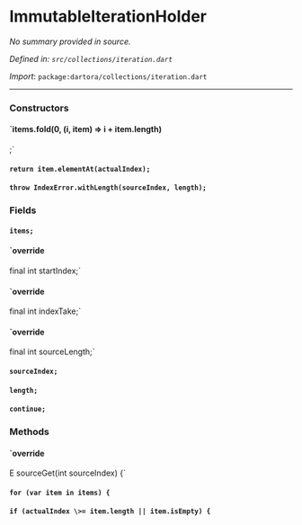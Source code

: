 # ImmutableIterationHolder

_No summary provided in source._

_Defined in: `src/collections/iteration.dart`_

_Import_: `package:dartora/collections/iteration.dart`

---

### Constructors

#### `items.fold(0, (i, item) =\> i + item.length)
  ;`



#### `return item.elementAt(actualIndex);`



#### `throw IndexError.withLength(sourceIndex, length);`



### Fields

#### `items;`



#### `override
  final int startIndex;`



#### `override
  final int indexTake;`



#### `override
  final int sourceLength;`



#### `sourceIndex;`



#### `length;`



#### `continue;`





### Methods

#### `override
  E sourceGet(int sourceIndex) {`



#### `for (var item in items) {`



#### `if (actualIndex \>= item.length || item.isEmpty) {`



